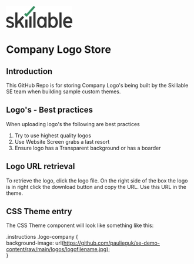 
![IMAGE](https://github.com/paulieguk/se-demo-content/raw/main/images/Skillable-Logo-color.jpg)

# Company Logo Store

## Introduction
This GitHub Repo is for storing Company Logo's being built by the Skillable SE team when building sample custom themes.


## Logo's - Best practices
When uploading logo's the following are best practices

1. Try to use highest quality logos
1. Use Website Screen grabs a last resort
1. Ensure logo has a Transparent background or has a boarder

## Logo URL retrieval
To retrieve the logo, click the logo file.  On the right side of the box the logo is in right click the download button and copy the URL.  Use this URL in the theme.

## CSS Theme entry
The CSS Theme component will look like something like this:

.instructions .logo-company {    
          background-image: url(https://github.com/paulieguk/se-demo-content/raw/main/logos/logofilename.jpg);    
}

